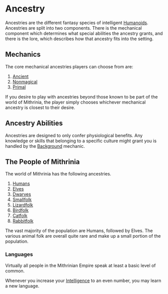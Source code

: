 # Ancestry

Ancestries are the different fantasy species of intelligent [Humanoids](../../Resources%20for%20GMs/Creatures/Creature%20Types/Humanoid.md). Ancestries are split into two components. There is the mechanical component which determines what special abilities the ancestry grants, and there is the lore, which describes how that ancestry fits into the setting.

## Mechanics

The core mechanical ancestries players can choose from are:

1. [Ancient](Mechanical/Ancient.md)
2. [Nonmagical](Mechanical/Nonmagical.md)
3. [Primal](Mechanical/Primal.md)

If you desire to play with ancestries beyond those known to be part of the world of Mithrinia, the player simply chooses whichever mechanical ancestry is closest to their desire.

## Ancestry Abilities

Ancestries are designed to only confer physiological benefits. Any knowledge or skills that belonging to a specific culture might grant you is handled by the [Background](../Backgrounds/Background.md) mechanic.

## The People of Mithrinia

The world of Mithrinia has the following ancestries.

1. [Humans](The%20People%20of%20Mithrinia/Humans.md)
2. [Elves](The%20People%20of%20Mithrinia/Elves.md)
3. [Dwarves](The%20People%20of%20Mithrinia/Dwarves.md)
4. [Smallfolk](The%20People%20of%20Mithrinia/Smallfolk.md)
5. [Lizardfolk](The%20People%20of%20Mithrinia/Lizardfolk.md)
6. [Birdfolk](The%20People%20of%20Mithrinia/Birdfolk.md)
7. [Catfolk](The%20People%20of%20Mithrinia/Catfolk.md)
8. [Rabbitfolk](The%20People%20of%20Mithrinia/Rabbitfolk.md)

The vast majority of the population are Humans, followed by Elves. The various animal folk are overall quite rare and make up a small portion of the population.

### Languages

Virtually all people in the Mithrinian Empire speak at least a basic level of common.

Whenever you increase your [Intelligence](../The%20Ability%20Scores/Intelligence.md) to an even number, you may learn a new language.

